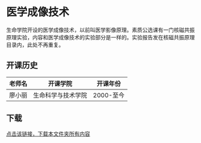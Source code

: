 # 医学成像技术

生命学院开设的医学成像技术，以前叫医学影像原理。素质公选课有一门核磁共振原理实验，内容和医学成像技术的实验部分是一样的。实验报告发在核磁共振原理目录内，此处不再重复。

## 开课历史

|老师名|开课学院|开课年份|
---|---|---
|廖小丽|生命科学与技术学院|2000-至今|

## 下载

[点击该链接，下载本文件夹所有内容](https://xovee.github.io/gitzip/?https://github.com/Xovee/uestc-course/tree/main/课程目录/医学成像技术)
